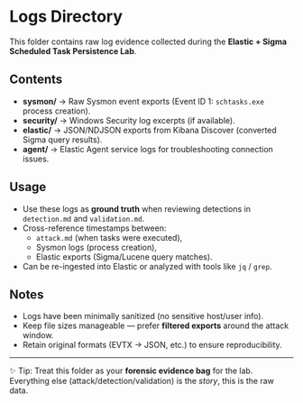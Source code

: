 # Logs Directory

This folder contains raw log evidence collected during the **Elastic + Sigma Scheduled Task Persistence Lab**.

## Contents
- **sysmon/** → Raw Sysmon event exports (Event ID 1: `schtasks.exe` process creation).
- **security/** → Windows Security log excerpts (if available).
- **elastic/** → JSON/NDJSON exports from Kibana Discover (converted Sigma query results).
- **agent/** → Elastic Agent service logs for troubleshooting connection issues.

## Usage
- Use these logs as **ground truth** when reviewing detections in `detection.md` and `validation.md`.
- Cross-reference timestamps between:
  - `attack.md` (when tasks were executed),
  - Sysmon logs (process creation),
  - Elastic exports (Sigma/Lucene query matches).
- Can be re-ingested into Elastic or analyzed with tools like `jq` / `grep`.

## Notes
- Logs have been minimally sanitized (no sensitive host/user info).
- Keep file sizes manageable — prefer **filtered exports** around the attack window.
- Retain original formats (EVTX → JSON, etc.) to ensure reproducibility.

---
✨ Tip: Treat this folder as your **forensic evidence bag** for the lab. Everything else (attack/detection/validation) is the *story*, this is the raw data.
